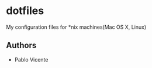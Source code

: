 dotfiles
========

My configuration files for *nix machines(Mac OS X, Linux)

## Authors

- Pablo Vicente

